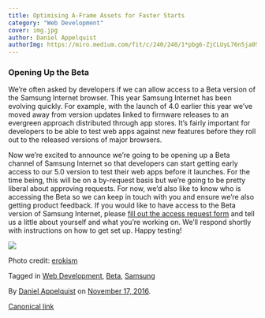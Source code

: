 ```yaml
---
title: Optimising A-Frame Assets for Faster Starts
category: "Web Development"
cover: img.jpg
author: Daniel Appelquist
authorImg: https://miro.medium.com/fit/c/240/240/1*pbg6-ZjCLUyL76n5ja0S5Q.jpeg
---
```


### Opening Up the Beta

We’re often asked by developers if we can allow access to a Beta version of the Samsung Internet browser. This year Samsung Internet has been evolving quickly. For example, with the launch of 4.0 earlier this year we’ve moved away from version updates linked to firmware releases to an evergreen approach distributed through app stores. It’s fairly important for developers to be able to test web apps against new features before they roll out to the released versions of major browsers.

Now we’re excited to announce we’re going to be opening up a Beta channel of Samsung Internet so that developers can start getting early access to our 5.0 version to test their web apps before it launches. For the time being, this will be on a by-request basis but we’re going to be pretty liberal about approving requests. For now, we’d also like to know who is accessing the Beta so we can keep in touch with you and ensure we’re also getting product feedback. If you would like to have access to the Beta version of Samsung Internet, please [fill out the access request form](https://docs.google.com/forms/d/e/1FAIpQLScjqSapawwHwnImPXT_rtlY-Dp2EFcmyko1elVAMIiWGdPdTA/viewform) and tell us a little about yourself and what you’re working on. We’ll respond shortly with instructions on how to get set up. Happy testing!

![](https://cdn-images-1.medium.com/max/2000/1*AMiXo78LaSYeC8lUbe5xwA.jpeg)

Photo credit: [erokism](https://www.flickr.com/photos/10295270@N05/4721502699/in/photolist-8cdWfX-8bZ1zN-9RZwcE-8JMTmj-8JMTcE-7c3L3D-6BRKD7-cBeWBG-8scYaa-FE2TF-nhVshc-cBeXHL-2XnoQ3-ew2D8B-abDZqP-6QkvFC-8oZqaS-nQQaH5-7PJVvr-mNbqoB-diVeoy-FE375-FE2GP-4vpddT-8oWi5H-FE3gv-8oWicn-8gDtEC-FE4eZ-8oZrhY-8oWgDg-diV1e7-8K1ULE-2PKak7-FE52p-abS15N-8oWhca-axnwCH-ef4GKg-ccqfqC-cdrXGL-8oWhLX-r7nDES-FE2H8-8oWikk-cdrXPC-FE45X-FE3bS-4JAJW-3eZmwt)

Tagged in [Web Development](https://medium.com/tag/web-development), [Beta](https://medium.com/tag/beta), [Samsung](https://medium.com/tag/samsung)

By [Daniel Appelquist](https://medium.com/@torgo) on [November 17, 2016](https://medium.com/p/d0f988fb77fb).

[Canonical link](https://medium.com/@torgo/beta-d0f988fb77fb)
